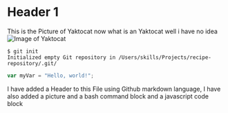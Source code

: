 # Header 1
This is the Picture of Yaktocat now what is an Yaktocat well i have no idea
![Image of Yaktocat](https://octodex.github.com/images/yaktocat.png)
```
$ git init
Initialized empty Git repository in /Users/skills/Projects/recipe-repository/.git/
```

``` javascript
var myVar = "Hello, world!";
```







I have added a Header to this File using Github markdown language, I have also added a picture and a bash command block and a javascript code block

